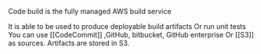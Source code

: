 Code build is the fully managed AWS build service 

It is able to be used to produce deployable build artifacts Or run unit tests
You can use [[CodeCommit]] ,GitHub, bitbucket, GitHub enterprise Or [[S3]] as sources. Artifacts are stored in S3.